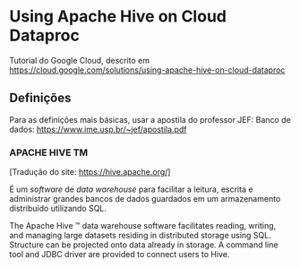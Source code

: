 # Using Apache Hive on Cloud Dataproc 
Tutorial do Google Cloud, descrito em https://cloud.google.com/solutions/using-apache-hive-on-cloud-dataproc

## Definições

Para as definições mais básicas, usar a apostila do professor JEF: Banco de dados: https://www.ime.usp.br/~jef/apostila.pdf 

### APACHE HIVE TM 

[Tradução do site: https://hive.apache.org/]

É um *software* de *data warehouse* para facilitar a leitura, escrita e administrar grandes bancos de dados guardados em um armazenamento distribuído utilizando SQL.

The Apache Hive ™ data warehouse software facilitates reading, writing, and managing large datasets residing in distributed storage using SQL. Structure can be projected onto data already in storage. A command line tool and JDBC driver are provided to connect users to Hive.
